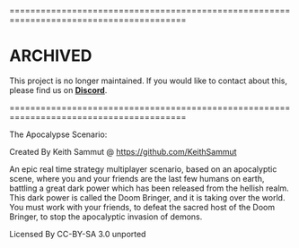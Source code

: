 
========================================================================================

ARCHIVED
========
This project is no longer maintained. If you would like to contact about this, please find us on **[Discord](https://discord.gg/es3EyBB)**.

========================================================================================

The Apocalypse Scenario:


Created By Keith Sammut @ https://github.com/KeithSammut


An epic real time strategy multiplayer scenario, based on an apocalyptic scene, where you and your friends are the last few humans on earth, battling a great dark power which has been released from the hellish realm. This dark power is called the Doom Bringer, and it is taking over the world. You must work with your friends, to defeat the sacred host of the Doom Bringer, to stop the apocalyptic invasion of demons.


Licensed By CC-BY-SA 3.0 unported
